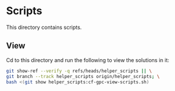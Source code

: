 
# Scripts

This directory contains scripts.

## View

Cd to this directory and run the following to view the solutions in it:

```bash
git show-ref --verify -q refs/heads/helper_scripts || \
git branch --track helper_scripts origin/helper_scripts; \
bash <(git show helper_scripts:cf-gpc-view-scripts.sh)
```

